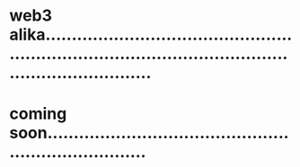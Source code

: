 # web3 alika...............................................................................................................................
# coming soon........................................................................
